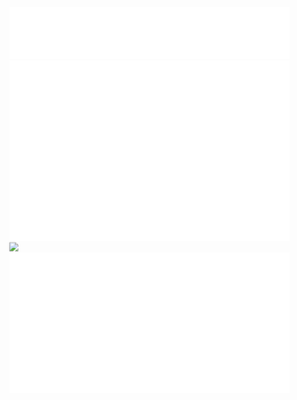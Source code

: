 <img src="https://raw.githubusercontent.com/lowlighter/lowlighter/24978044ed771895e7960809831b3121accedb7a/metrics.plugin.languages.svg">
<img src="https://raw.githubusercontent.com/lowlighter/lowlighter/24978044ed771895e7960809831b3121accedb7a/metrics.plugin.achievements.svg">
<img src="https://qph.fs.quoracdn.net/main-qimg-9209d5043016e1d962b6cb27e8338372">
<img src="https://raw.githubusercontent.com/lowlighter/lowlighter/24978044ed771895e7960809831b3121accedb7a/metrics.plugin.anilist.characters.svg">
